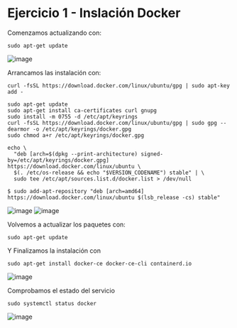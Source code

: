 # Ejercicio 1 - Inslación Docker

Comenzamos actualizando con:
```shell
sudo apt-get update
```
![image](https://github.com/user-attachments/assets/7c754b95-354b-4fba-9163-dac1c411d6e9)

Arrancamos las instalación con:
```shell
curl -fsSL https://download.docker.com/linux/ubuntu/gpg | sudo apt-key add -

sudo apt-get update
sudo apt-get install ca-certificates curl gnupg
sudo install -m 0755 -d /etc/apt/keyrings
curl -fsSL https://download.docker.com/linux/ubuntu/gpg | sudo gpg --dearmor -o /etc/apt/keyrings/docker.gpg
sudo chmod a+r /etc/apt/keyrings/docker.gpg

echo \
  "deb [arch=$(dpkg --print-architecture) signed-by=/etc/apt/keyrings/docker.gpg] https://download.docker.com/linux/ubuntu \
  $(. /etc/os-release && echo "$VERSION_CODENAME") stable" | \
  sudo tee /etc/apt/sources.list.d/docker.list > /dev/null

$ sudo add-apt-repository "deb [arch=amd64] https://download.docker.com/linux/ubuntu $(lsb_release -cs) stable"
```
![image](https://github.com/user-attachments/assets/afe59dcb-07f7-4ac3-8505-15559b964f6e)
![image](https://github.com/user-attachments/assets/161cf84a-c207-4fe4-9074-75616fe0d273)

Volvemos a actualizar los paquetes con:
```shell
sudo apt-get update
```

Y Finalizamos la instalación con
```shell
sudo apt-get install docker-ce docker-ce-cli containerd.io
```
![image](https://github.com/user-attachments/assets/e662c16a-e113-4641-be29-3bd3ad49993f)

Comprobamos el estado del servicio
```shell
sudo systemctl status docker 
```
![image](https://github.com/user-attachments/assets/fd01e490-9e50-4650-b8d6-0b1425a9c314)
